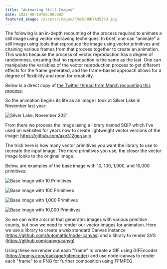 ```yaml
---
title: "Animating Still Images"
date: 2022-08-19T06:00:00Z
featured_image: /assets/images/FNoIUHRUYAU537U.jpg
---
```


The following is an in-depth recounting of the process required to animate a still image using vector redrawing techniques. In brief, one can "animate" a still image using tools that reproduce the image using vector primitives and chaining various frames from that process together to create an animation. This works because the process of vector reproduction has a degree of randomness, ensuring that no reproduction is the same as the last. One can manipulate the variables of the vector reproduction process to get different effects for the frame generated, and the frame-based approach allows for a degree of flexibility and room for creativity.

Below is a direct copy of [the Twitter thread from March recounting this process](https://twitter.com/realKeplerSJ/status/1502520443323891713):

So the animation begins its life as an image I took at Silver Lake in November last year:

![Silver Lake, November 2021](/assets/images/FNoHEv2VcAgXsyR.jpg)

From there we process the image using a library named SQIP which I've used on websites for years now to create lightweight vector versions of the image: https://github.com/axe312ger/sqip

The trick here is how many vector primitives you want the library to use to recreate the input image. The more primitives you use, the closer the vector image looks to the original image.

Below, are examples of the base image with 10, 100, 1,000, and 10,000 primitives:

![Base Image with 10 Primitives](/assets/images/FNoIRyFVIAEW8Aq.jpg)

![Base Image with 100 Primitives](/assets/images/FNoIUHRUYAU537U.jpg)

![Base Image with 1,000 Primitives](/assets/images/FNoIU7LVgAM6mYM.jpg)

![Base Image with 10,000 Primitives](/assets/images/FNoIZUBVQAUuSPQ.jpg)

So we can write a script that generates images with various primitive counts, but now we need to render our vector images for animation. Here we use a library to create a web standard Canvas instance (https://github.com/Automattic/node-canvas) and a library to render SVG (https://github.com/canvg/canvg)

Using these we render out each "frame" to create a GIF using GIFEncoder (https://npmjs.com/package/gifencoder) and use node-canvas to render each "frame" to a PNG for further composition using FFMPEG.
